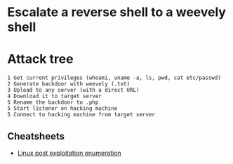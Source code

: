 # Escalate a reverse shell to a weevely shell

# Attack tree

```text
1 Get current privileges (whoami, uname -a, ls, pwd, cat etc/passwd)
2 Generate backdoor with weevely (.txt)
3 Upload to any server (with a direct URL)
4 Download it to target server
5 Rename the backdoor to .php
5 Start listener on hacking machine
5 Connect to hacking machine from target server
```


## Cheatsheets

* [Linux post exploitation enumeration](cheatsheets:docs/enumeration/linux-post)

